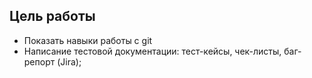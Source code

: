 ## Цель работы
- Показать навыки работы с git
- Написание тестовой документации: тест-кейсы, чек-листы, баг-репорт (Jira);
